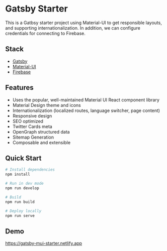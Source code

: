 # Gatsby Starter

This is a Gatbsy starter project using Material-UI to get responsible layouts, and supporting internationalization. In addition, we can configure credentials for connecting to Firebase.

## Stack
  * [Gatsby](https://www.gatsbyjs.org/)
  * [Material-UI](https://material-ui.com/)
  * [Firebase](https://firebase.google.com/)

## Features
  * Uses the popular, well-maintained Material UI React component library
  * Material Design theme and icons
  * Internationalization (localized routes, language switcher, page content)
  * Responsive design
  * SEO optimized
  * Twitter Cards meta
  * OpenGraph structured data
  * Sitemap Generation
  * Composable and extensible

## Quick Start
```bash
# Install dependencies
npm install

# Run in dev mode
npm run develop

# Build
npm run build

# Deploy locally
npm run serve
```

## Demo

https://gatsby-mui-starter.netlify.app